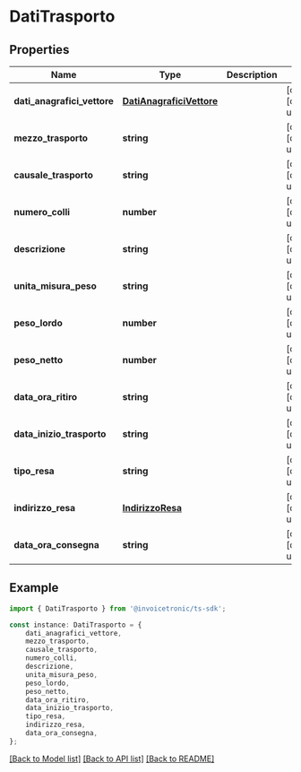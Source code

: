 # DatiTrasporto


## Properties

Name | Type | Description | Notes
------------ | ------------- | ------------- | -------------
**dati_anagrafici_vettore** | [**DatiAnagraficiVettore**](DatiAnagraficiVettore.md) |  | [optional] [default to undefined]
**mezzo_trasporto** | **string** |  | [optional] [default to undefined]
**causale_trasporto** | **string** |  | [optional] [default to undefined]
**numero_colli** | **number** |  | [optional] [default to undefined]
**descrizione** | **string** |  | [optional] [default to undefined]
**unita_misura_peso** | **string** |  | [optional] [default to undefined]
**peso_lordo** | **number** |  | [optional] [default to undefined]
**peso_netto** | **number** |  | [optional] [default to undefined]
**data_ora_ritiro** | **string** |  | [optional] [default to undefined]
**data_inizio_trasporto** | **string** |  | [optional] [default to undefined]
**tipo_resa** | **string** |  | [optional] [default to undefined]
**indirizzo_resa** | [**IndirizzoResa**](IndirizzoResa.md) |  | [optional] [default to undefined]
**data_ora_consegna** | **string** |  | [optional] [default to undefined]

## Example

```typescript
import { DatiTrasporto } from '@invoicetronic/ts-sdk';

const instance: DatiTrasporto = {
    dati_anagrafici_vettore,
    mezzo_trasporto,
    causale_trasporto,
    numero_colli,
    descrizione,
    unita_misura_peso,
    peso_lordo,
    peso_netto,
    data_ora_ritiro,
    data_inizio_trasporto,
    tipo_resa,
    indirizzo_resa,
    data_ora_consegna,
};
```

[[Back to Model list]](../README.md#documentation-for-models) [[Back to API list]](../README.md#documentation-for-api-endpoints) [[Back to README]](../README.md)
